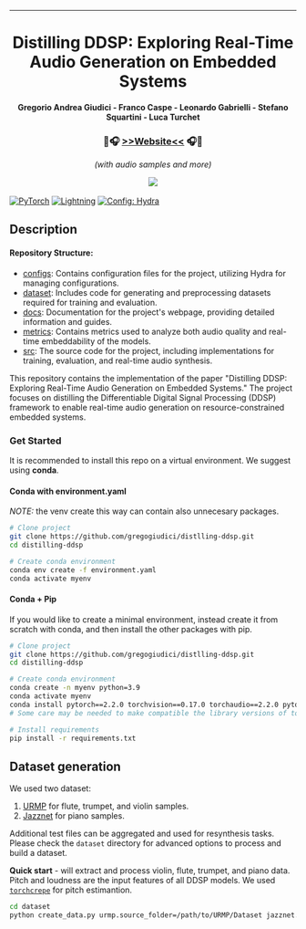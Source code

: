 ______________________________________________________________________

<div align="center">

# Distilling DDSP: Exploring Real-Time Audio Generation on Embedded Systems
#### Gregorio Andrea Giudici - Franco Caspe - Leonardo Gabrielli - Stefano Squartini - Luca Turchet
<!--<span style="font-size: 20px;"><b>[>>website<<](https://gregogiudici.github.io/distilling-ddsp)</b></span><br>-->
<!--<i>(with audio samples and more)</i>-->
### 🎵🎧 **[>>Website<<](https://gregogiudici.github.io/distilling-ddsp)** 🎧🎵  
<i>(with audio samples and more)</i>


<center>
<img src="docs\misc\images\distillation_scheme.png"">
</center>
<br>

</div>
<a href="https://pytorch.org/get-started/locally/"><img alt="PyTorch" src="https://img.shields.io/badge/PyTorch-ee4c2c?logo=pytorch&logoColor=white"></a>
<a href="https://pytorchlightning.ai/"><img alt="Lightning" src="https://img.shields.io/badge/-Lightning-792ee5?logo=pytorchlightning&logoColor=white"></a>
<a href="https://hydra.cc/"><img alt="Config: Hydra" src="https://img.shields.io/badge/Config-Hydra-89b8cd"></a>
<!-- <a href="https://magenta.tensorflow.org/ddsp"><img alt="DDSP" src="https://img.shields.io/badge/DDSP-Magenta-792ee5"></a> -->

## Description
#### Repository Structure:

 * [configs](configs/): Contains configuration files for the project, utilizing Hydra for managing configurations.
 * [dataset](dataset/): Includes code for generating and preprocessing datasets required for training and evaluation.
 * [docs](docs/): Documentation for the project's webpage, providing detailed information and guides.
 * [metrics](metrics/): Contains metrics used to analyze both audio quality and real-time embeddability of the models.
 * [src](src/): The source code for the project, including implementations for training, evaluation, and real-time audio synthesis.

This repository contains the implementation of the paper "Distilling DDSP: Exploring Real-Time Audio Generation on Embedded Systems." The project focuses on distilling the Differentiable Digital Signal Processing (DDSP) framework to enable real-time audio generation on resource-constrained embedded systems. 


### Get Started
It is recommended to install this repo on a virtual environment. We suggest using **conda**.

#### Conda with environment.yaml
*NOTE:* the venv create this way can contain also unnecesary packages.
```bash
# Clone project
git clone https://github.com/gregogiudici/distlling-ddsp.git
cd distilling-ddsp

# Create conda environment
conda env create -f environment.yaml
conda activate myenv
```

#### Conda + Pip
If you would like to create a minimal environment, instead create it from scratch with conda, and then install the other packages with pip.

```bash
# Clone project
git clone https://github.com/gregogiudici/distlling-ddsp.git
cd distilling-ddsp

# Create conda environment
conda create -n myenv python=3.9
conda activate myenv
conda install pytorch==2.2.0 torchvision==0.17.0 torchaudio==2.2.0 pytorch-cuda=12.1 -c pytorch -c nvidia
# Some care may be needed to make compatible the library versions of torch, torchaudio, etc

# Install requirements
pip install -r requirements.txt
```

## Dataset generation

We used two dataset:
1. [URMP](https://labsites.rochester.edu/air/projects/URMP.html) for flute, trumpet, and violin samples.
2. [Jazznet](https://tosiron.com/jazznet/) for piano samples.

Additional test files can be aggregated and used for resynthesis tasks.
Please check the `dataset` directory for advanced options to process and build a dataset.

**Quick start** - will extract and process violin, flute, trumpet, and piano data. Pitch and loudness are the input features of all DDSP models. We used [`torchcrepe`](https://github.com/maxrmorrison/torchcrepe) for pitch estimantion.

```bash
cd dataset
python create_data.py urmp.source_folder=/path/to/URMP/Dataset jazznet.source_folder=/path/to/Jazznet
```

